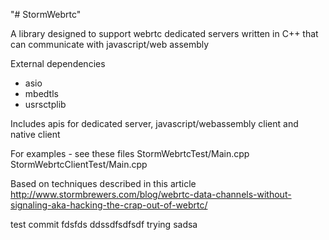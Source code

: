 "# StormWebrtc" 

A library designed to support webrtc dedicated servers written in C++ that can communicate with javascript/web assembly

External dependencies
  - asio
  - mbedtls
  - usrsctplib

Includes apis for dedicated server, javascript/webassembly client and native client

For examples - see these files
StormWebrtcTest/Main.cpp
StormWebrtcClientTest/Main.cpp

Based on techniques described in this article
http://www.stormbrewers.com/blog/webrtc-data-channels-without-signaling-aka-hacking-the-crap-out-of-webrtc/

test commit fdsfds ddssdfsdfsdf
trying sadsa